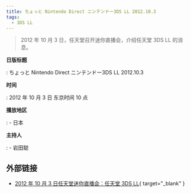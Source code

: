 ```yaml
---
title: ちょっと Nintendo Direct ニンテンドー3DS LL 2012.10.3
tags:
  - 3DS LL
---
```


> 2012 年 10 月 3 日，任天堂召开迷你直播会，介绍任天堂 3DS LL 的消息。

**日版标题**

:   ちょっと Nintendo Direct ニンテンドー3DS LL 2012.10.3

**时间**

:   2012 年 10 月 3 日 东京时间 10 点

**播放地区**

:   - 日本

**主持人**

:   - 岩田聪

## 外部链接

- [2012 年 10 月 3 日任天堂迷你直播会：任天堂 3DS LL](https://www.bilibili.com/video/BV1gC4y1s7wE/){ target="_blank" }

